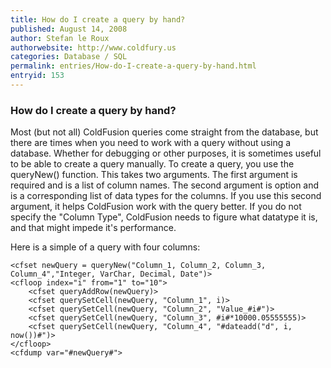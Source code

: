 ```yaml
---
title: How do I create a query by hand?
published: August 14, 2008
author: Stefan le Roux
authorwebsite: http://www.coldfury.us
categories: Database / SQL
permalink: entries/How-do-I-create-a-query-by-hand.html
entryid: 153
---
```


<h3>How do I create a query by hand?</h3>

<p>
Most (but not all) ColdFusion queries come straight from the database, but there are times when you need to work with a query without using a database. Whether for debugging or other purposes, it is sometimes useful to be able to create a query manually. To create a query, you use the queryNew() function. This takes two arguments. The first argument is required and is a list of column names. The second argument is option and is a corresponding list of data types for the columns. If you use this second argument, it helps ColdFusion work with the query better. If you do not specify the "Column Type", ColdFusion needs to figure what datatype it is, and that might impede it's performance.
</p>

<p>
Here is a simple of a query with four columns:
</p>

<pre><code class="language-markup">&lt;cfset newQuery = queryNew(&quot;Column_1, Column_2, Column_3, Column_4&quot;,&quot;Integer, VarChar, Decimal, Date&quot;)&gt;
&lt;cfloop index=&quot;i&quot; from=&quot;1&quot; to=&quot;10&quot;&gt;
	&lt;cfset queryAddRow(newQuery)&gt;
	&lt;cfset querySetCell(newQuery, &quot;Column_1&quot;, i)&gt;
    &lt;cfset querySetCell(newQuery, &quot;Column_2&quot;, &quot;Value_#i#&quot;)&gt;
    &lt;cfset querySetCell(newQuery, &quot;Column_3&quot;, #i#*10000.05555555)&gt;
    &lt;cfset querySetCell(newQuery, &quot;Column_4&quot;, &quot;#dateadd(&quot;d&quot;, i, now())#&quot;)&gt;   
&lt;/cfloop&gt;
&lt;cfdump var=&quot;#newQuery#&quot;&gt;
</code></pre>



